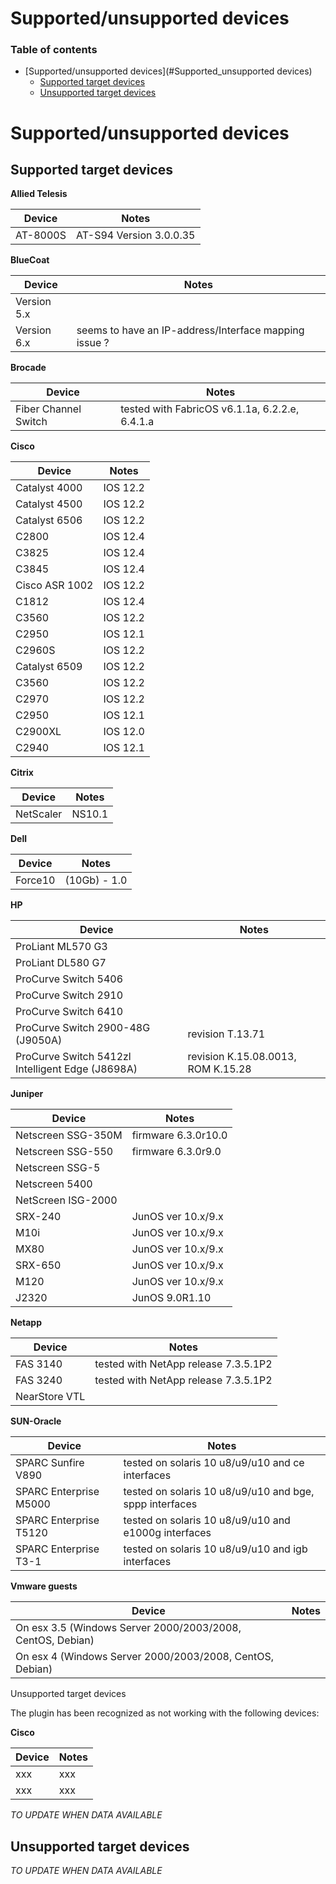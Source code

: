 # **Supported/unsupported devices**

### Table of contents

*   [Supported/unsupported devices](#Supported_unsupported devices)
    *   [Supported target devices](#Supported_target_devices)
    *   [Unsupported target devices](#Unsupported_target_devices)

# Supported/unsupported devices

## Supported target devices

**Allied Telesis**

| Device   | Notes                   |
| -------- | ----------------------- |
| AT-8000S | AT-S94 Version 3.0.0.35 |

**BlueCoat**

| Device      | Notes                                    |
| ----------- | ---------------------------------------- |
| Version 5.x |                                          |
| Version 6.x | seems to have an IP-address/Interface mapping issue ? |

**Brocade**

| Device               | Notes                                    |
| -------------------- | ---------------------------------------- |
| Fiber Channel Switch | tested with FabricOS v6.1.1a, 6.2.2.e, 6.4.1.a |

**Cisco**

| Device         | Notes    |
| -------------- | -------- |
| Catalyst 4000  | IOS 12.2 |
| Catalyst 4500  | IOS 12.2 |
| Catalyst 6506  | IOS 12.2 |
| C2800          | IOS 12.4 |
| C3825          | IOS 12.4 |
| C3845          | IOS 12.4 |
| Cisco ASR 1002 | IOS 12.2 |
| C1812          | IOS 12.4 |
| C3560          | IOS 12.2 |
| C2950          | IOS 12.1 |
| C2960S         | IOS 12.2 |
| Catalyst 6509  | IOS 12.2 |
| C3560          | IOS 12.2 |
| C2970          | IOS 12.2 |
| C2950          | IOS 12.1 |
| C2900XL        | IOS 12.0 |
| C2940          | IOS 12.1 |

**Citrix**

| Device    | Notes  |
| --------- | ------ |
| NetScaler | NS10.1 |

**Dell**

| Device  | Notes        |
| ------- | ------------ |
| Force10 | (10Gb) - 1.0 |

**HP**

| Device                                   | Notes                              |
| ---------------------------------------- | ---------------------------------- |
| ProLiant ML570 G3                        |                                    |
| ProLiant DL580 G7                        |                                    |
| ProCurve Switch 5406                     |                                    |
| ProCurve Switch 2910                     |                                    |
| ProCurve Switch 6410                     |                                    |
| ProCurve Switch 2900-48G (J9050A)        | revision T.13.71                   |
| ProCurve Switch 5412zl Intelligent Edge (J8698A) | revision K.15.08.0013, ROM K.15.28 |
**Juniper**

| Device             | Notes               |
| ------------------ | ------------------- |
| Netscreen SSG-350M | firmware 6.3.0r10.0 |
| Netscreen SSG-550  | firmware 6.3.0r9.0  |
| Netscreen SSG-5    |                     |
| Netscreen 5400     |                     |
| NetScreen ISG-2000 |                     |
| SRX-240            | JunOS ver 10.x/9.x  |
| M10i               | JunOS ver 10.x/9.x  |
| MX80               | JunOS ver 10.x/9.x  |
| SRX-650            | JunOS ver 10.x/9.x  |
| M120               | JunOS ver 10.x/9.x  |
| J2320              | JunOS 9.0R1.10      |

**Netapp**

| Device        | Notes                                |
| ------------- | ------------------------------------ |
| FAS 3140      | tested with NetApp release 7.3.5.1P2 |
| FAS 3240      | tested with NetApp release 7.3.5.1P2 |
| NearStore VTL |                                      |

**SUN-Oracle**

| Device                 | Notes                                    |
| ---------------------- | ---------------------------------------- |
| SPARC Sunfire V890     | tested on solaris 10 u8/u9/u10 and ce interfaces |
| SPARC Enterprise M5000 | tested on solaris 10 u8/u9/u10 and bge, sppp interfaces |
| SPARC Enterprise T5120 | tested on solaris 10 u8/u9/u10 and e1000g interfaces |
| SPARC Enterprise T3-1  | tested on solaris 10 u8/u9/u10 and igb interfaces |
**Vmware guests**

| Device                                   | Notes |
| ---------------------------------------- | ----- |
| On esx 3.5 (Windows Server 2000/2003/2008, CentOS, Debian) |       |
| On esx 4 (Windows Server 2000/2003/2008, CentOS, Debian) |       |

Unsupported target devices


The plugin has been recognized as not working with the following devices:

**Cisco**

| Device | Notes |
| ------ | ----- |
| xxx    | xxx   |
| xxx    | xxx   |

_TO UPDATE WHEN DATA AVAILABLE_

## Unsupported target devices

_TO UPDATE WHEN DATA AVAILABLE_
